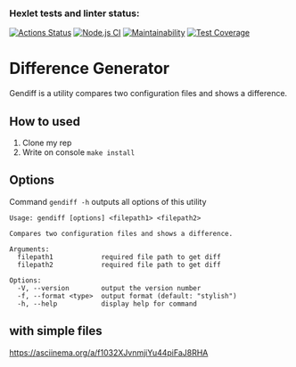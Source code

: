 ### Hexlet tests and linter status:
[![Actions Status](https://github.com/kawasakidrip/frontend-project-46/workflows/hexlet-check/badge.svg)](https://github.com/kawasakidrip/frontend-project-46/actions)
[![Node.js CI](https://github.com/kawasakidrip/frontend-project-46/actions/workflows/node.js.yml/badge.svg)](https://github.com/kawasakidrip/frontend-project-46/actions/workflows/node.js.yml)
[![Maintainability](https://api.codeclimate.com/v1/badges/b8f771fa2046bb459dd7/maintainability)](https://codeclimate.com/github/kawasakidrip/frontend-project-46/maintainability)
[![Test Coverage](https://api.codeclimate.com/v1/badges/b8f771fa2046bb459dd7/test_coverage)](https://codeclimate.com/github/kawasakidrip/frontend-project-46/test_coverage)
# Difference Generator 
Gendiff is a utility compares two configuration files and shows a difference.
## How to used
1. Clone my rep
2. Write on console `make install`
## Options
Command `gendiff -h` outputs all options of this utility
    
    Usage: gendiff [options] <filepath1> <filepath2>

    Compares two configuration files and shows a difference.

    Arguments:
      filepath1            required file path to get diff
      filepath2            required file path to get diff

    Options:
      -V, --version        output the version number
      -f, --format <type>  output format (default: "stylish")
      -h, --help           display help for command

## with simple files
https://asciinema.org/a/f1032XJvnmjiYu44piFaJ8RHA